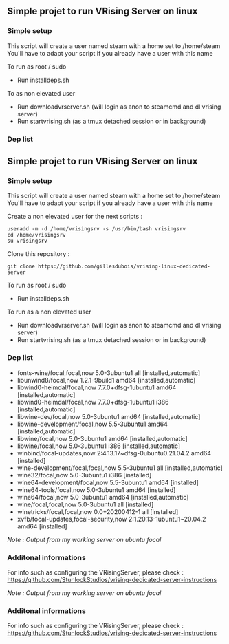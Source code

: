 ## Simple projet to run VRising Server on linux

### Simple setup

This script will create a user named steam with a home set to /home/steam 
You'll have to adapt your script if you already have a user with this name

To run as root / sudo 
* Run installdeps.sh

To as non elevated user 
* Run downloadvrserver.sh (will login as anon to steamcmd and dl vrising server)
* Run startvrising.sh (as a tmux detached session or in background)



### Dep list 

## Simple projet to run VRising Server on linux

### Simple setup

This script will create a user named steam with a home set to /home/steam 
You'll have to adapt your script if you already have a user with this name

Create a non elevated user for the next scripts :
```
useradd -m -d /home/vrisingsrv -s /usr/bin/bash vrisingsrv 
cd /home/vrisingsrv 
su vrisingsrv
```

Clone this repository : 
```
git clone https://github.com/gillesdubois/vrising-linux-dedicated-server
```

To run as root / sudo 
* Run installdeps.sh

To run as a non elevated user 
* Run downloadvrserver.sh (will login as anon to steamcmd and dl vrising server)
* Run startvrising.sh (as a tmux detached session or in background)

### Dep list 

* fonts-wine/focal,focal,now 5.0-3ubuntu1 all [installed,automatic]
* libunwind8/focal,now 1.2.1-9build1 amd64 [installed,automatic]
* libwind0-heimdal/focal,now 7.7.0+dfsg-1ubuntu1 amd64 [installed,automatic]
* libwind0-heimdal/focal,now 7.7.0+dfsg-1ubuntu1 i386 [installed,automatic]
* libwine-dev/focal,now 5.0-3ubuntu1 amd64 [installed,automatic]
* libwine-development/focal,now 5.5-3ubuntu1 amd64 [installed,automatic]
* libwine/focal,now 5.0-3ubuntu1 amd64 [installed,automatic]
* libwine/focal,now 5.0-3ubuntu1 i386 [installed,automatic]
* winbind/focal-updates,now 2:4.13.17~dfsg-0ubuntu0.21.04.2 amd64 [installed]
* wine-development/focal,focal,now 5.5-3ubuntu1 all [installed,automatic]
* wine32/focal,now 5.0-3ubuntu1 i386 [installed]
* wine64-development/focal,now 5.5-3ubuntu1 amd64 [installed]
* wine64-tools/focal,now 5.0-3ubuntu1 amd64 [installed]
* wine64/focal,now 5.0-3ubuntu1 amd64 [installed,automatic]
* wine/focal,focal,now 5.0-3ubuntu1 all [installed]
* winetricks/focal,focal,now 0.0+20200412-1 all [installed]
* xvfb/focal-updates,focal-security,now 2:1.20.13-1ubuntu1~20.04.2 amd64 [installed]

_Note : Output from my working server on ubuntu focal_

### Additonal informations

For info such as configuring the VRisingServer, please check : https://github.com/StunlockStudios/vrising-dedicated-server-instructions

_Note : Output from my working server on ubuntu focal_

### Additonal informations

For info such as configuring the VRisingServer, please check : https://github.com/StunlockStudios/vrising-dedicated-server-instructions
